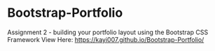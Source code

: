 # Bootstrap-Portfolio

Assignment 2 - building your portfolio layout using the Bootstrap CSS Framework
View Here: https://kayi007.github.io/Bootstrap-Portfolio/
